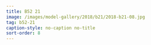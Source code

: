```yaml
---
title: B52 21
image: /images/model-gallery/2018/b21/2018-b21-08.jpg
tag: b52-21
caption-style: no-caption no-title
sort-order: 8
---
```

